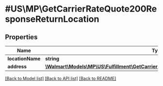 # #US\MP\GetCarrierRateQuote200ResponseReturnLocation

## Properties

Name | Type | Description | Notes
------------ | ------------- | ------------- | -------------
**locationName** | **string** |  |
**address** | [**\Walmart\Models\MP\US\Fulfillment\GetCarrierRateQuote200ResponseOriginLocationAddress**](GetCarrierRateQuote200ResponseOriginLocationAddress.md) |  |


[[Back to Model list]](../) [[Back to API list]](../../Api/US/MP) [[Back to README]](../../README.md)
